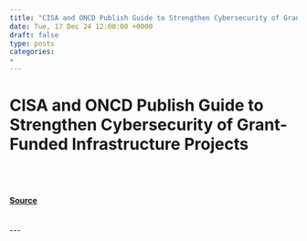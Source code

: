 ```yaml
---
title: "CISA and ONCD Publish Guide to Strengthen Cybersecurity of Grant-Funded Infrastructure Projects"
date: Tue, 17 Dec 24 12:00:00 +0000
draft: false
type: posts
categories: 
- 
---
```

# CISA and ONCD Publish Guide to Strengthen Cybersecurity of Grant-Funded Infrastructure Projects

<br/>

<br/>


#### [Source](https://www.cisa.gov/news-events/news/cisa-and-oncd-publish-guide-strengthen-cybersecurity-grant-funded-infrastructure-projects)

<br/>
---
